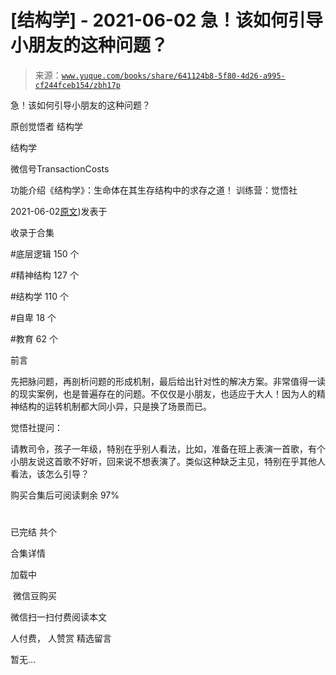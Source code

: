 # [结构学] - 2021-06-02 急！该如何引导小朋友的这种问题？

> 来源：[`www.yuque.com/books/share/641124b8-5f80-4d26-a995-cf244fceb154/zbh17p`](https://www.yuque.com/books/share/641124b8-5f80-4d26-a995-cf244fceb154/zbh17p)



急！该如何引导小朋友的这种问题？ 

原创觉悟者 结构学 

结构学 

微信号TransactionCosts 

功能介绍《结构学》：生命体在其生存结构中的求存之道！ 训练营：觉悟社 

2021-06-02[原文](https://mp.weixin.qq.com/s?__biz=MzIzMDYwOTM0Mg==&mid=2247485765&idx=1&sn=484dfcac75988fc41c1cc24c61986672&chksm=e8b19194dfc618829ee497890ec7e6e9eaaf0ab09472d2a8fae77940f45a093787e05feb2e12#rd))发表于 

收录于合集 

#底层逻辑 150 个 

#精神结构 127 个 

#结构学 110 个 

#自卑 18 个 

#教育 62 个 

前言 

先把脉问题，再剖析问题的形成机制，最后给出针对性的解决方案。非常值得一读的现实案例，也是普遍存在的问题。不仅仅是小朋友，也适应于大人！因为人的精神结构的运转机制都大同小异，只是换了场景而已。 

觉悟社提问： 

请教司令，孩子一年级，特别在乎别人看法，比如，准备在班上表演一首歌，有个小朋友说这首歌不好听，回来说不想表演了。类似这种缺乏主见，特别在乎其他人看法，该怎么引导？ 

购买合集后可阅读剩余 97% 

# 

已完结 共个 

合集详情 

加载中 

 微信豆购买 

微信扫一扫付费阅读本文 

人付费， 人赞赏 <ne-h3 id="mGr5V" data-lake-id="mGr5V"><ne-heading-ext><ne-heading-anchor></ne-heading-anchor><ne-heading-fold></ne-heading-fold></ne-heading-ext><ne-heading-content>精选留言</ne-heading-content></ne-h3> 

暂无...